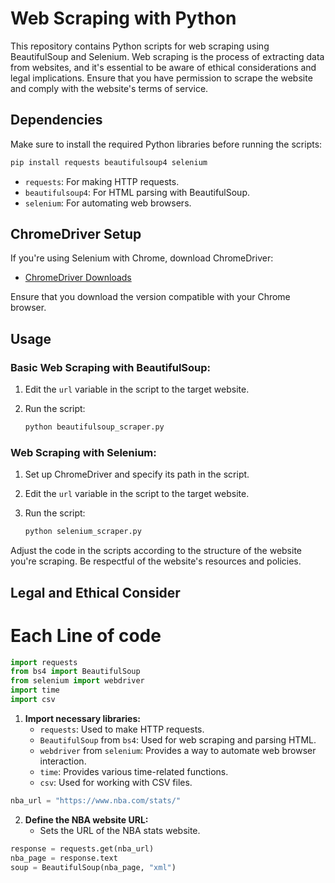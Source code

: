 


# Web Scraping with Python

This repository contains Python scripts for web scraping using BeautifulSoup and Selenium. Web scraping is the process of extracting data from websites, and it's essential to be aware of ethical considerations and legal implications. Ensure that you have permission to scrape the website and comply with the website's terms of service.

## Dependencies

Make sure to install the required Python libraries before running the scripts:

```bash
pip install requests beautifulsoup4 selenium
```

- `requests`: For making HTTP requests.
- `beautifulsoup4`: For HTML parsing with BeautifulSoup.
- `selenium`: For automating web browsers.

## ChromeDriver Setup

If you're using Selenium with Chrome, download ChromeDriver:

- [ChromeDriver Downloads](https://sites.google.com/chromium.org/driver/)

Ensure that you download the version compatible with your Chrome browser.

## Usage

### Basic Web Scraping with BeautifulSoup:

1. Edit the `url` variable in the script to the target website.
2. Run the script:

   ```bash
   python beautifulsoup_scraper.py
   ```

### Web Scraping with Selenium:

1. Set up ChromeDriver and specify its path in the script.
2. Edit the `url` variable in the script to the target website.
3. Run the script:

   ```bash
   python selenium_scraper.py
   ```

Adjust the code in the scripts according to the structure of the website you're scraping. Be respectful of the website's resources and policies.

## Legal and Ethical Consider

# Each Line of code

```python
import requests
from bs4 import BeautifulSoup
from selenium import webdriver
import time
import csv
```

1. **Import necessary libraries:**
   - `requests`: Used to make HTTP requests.
   - `BeautifulSoup` from `bs4`: Used for web scraping and parsing HTML.
   - `webdriver` from `selenium`: Provides a way to automate web browser interaction.
   - `time`: Provides various time-related functions.
   - `csv`: Used for working with CSV files.


```python
nba_url = "https://www.nba.com/stats/"
```

2. **Define the NBA website URL:**
   - Sets the URL of the NBA stats website.

```python
response = requests.get(nba_url)
nba_page = response.text
soup = BeautifulSoup(nba_page, "xml")
```
